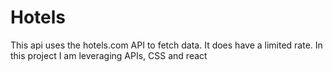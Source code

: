 # Hotels
This api uses the hotels.com API to fetch data. It does have a limited rate.
In this project I am leveraging APIs, CSS and react